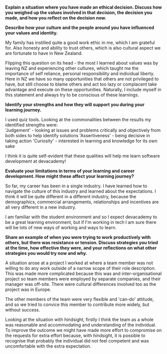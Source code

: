 **Explain a situation where you have made an ethical decision. Discuss how you weighed up the values involved in that decision, the decision you made, and how you reflect on the decision now.**



**Describe how your culture and the people around you have influenced your values and identity.**

My family has instilled quite a good work ethic in me, which I am grateful for. Also honesty and ability to trust others, which is also cultural aspect we are fortunate to have in New Zealand.

Flipping this question on its head - the most I learned about values was by leaving NZ and experiencing other cultures, which taught me the importance of self reliance, personal responsibility and individual liberty. Here in NZ we have so many opportunities that others are not privileged to have, but still choose to blame others and act too lazy or complacent take advantage and execute on these opportunities. Naturally, I include myself in this statement and always try to be conscious of these learnings.

**Identify your strengths and how they will support you during your learning journey.**

I used quiz tools. Looking at the commonalities between the results my identified strengths were:  
'Judgement' - looking at issues and problems critically and objectively from both sides to help identify solutions
'Assertiveness' - being decisive in taking action
'Curiosity' - interested in learning and knowledge for its own sake

I think it is quite self-evident that these qualities will help me learn software development at devacademy!

**Evaluate your limitations in terms of your learning and career development. How might these affect your learning journey?**

So far, my career has been in a single industry. I have learned how to navigate the culture of this industry and learned about the expectations. I think it will be quite different in a different industry, because the demographics, commercial arrangements, relationships and incentives are all very different in a new industry.

I am familiar with the student environment and so I expect devacademy to be a great learning environment, but if I'm working in tech I am sure there will be lots of new ways of working and ways to learn.

**Share an example of when you were trying to work productively with others, but there was resistance or tension. Discuss strategies you tried at the time, how effective they were, and your reflections on what other strategies you would try now and why.**

A situation arose at a project I worked at where a team member was not willing to do any work outside of a narrow scope of their role description. This was made more complicated because this was and inter-organisational project so team members were employed by separate companies, and their manager was off-site. There were cultural differences involved too as the project was in Europe.

The other members of the team were very flexible and 'can-do' attitude, and so we tried to convice this member to contribute more widely, but without success.

Looking at the situation with hindsight, firstly I think the team as a whole was reasonable and accommodating and understanding of the individual. To improve the outcome we might have made more effort to compromise on the requests for extra effort because, with hindsight, it is possible to recognise that probably the individual did not feel competent and was uncomfortable with the extra expectation.